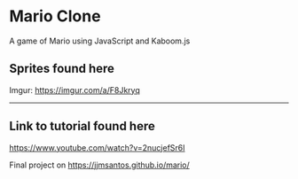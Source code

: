 # Mario Clone

A game of Mario using JavaScript and Kaboom.js

Sprites found here 
---
Imgur: https://imgur.com/a/F8Jkryq

---
Link to tutorial found here
---
https://www.youtube.com/watch?v=2nucjefSr6I

Final project on https://jjmsantos.github.io/mario/
